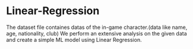 # Linear-Regression
The dataset file containes datas of the in-game character.(data like name, age, nationality, club)
We perform an extensive analysis on the given data and create a simple ML model using Linear Regression.
